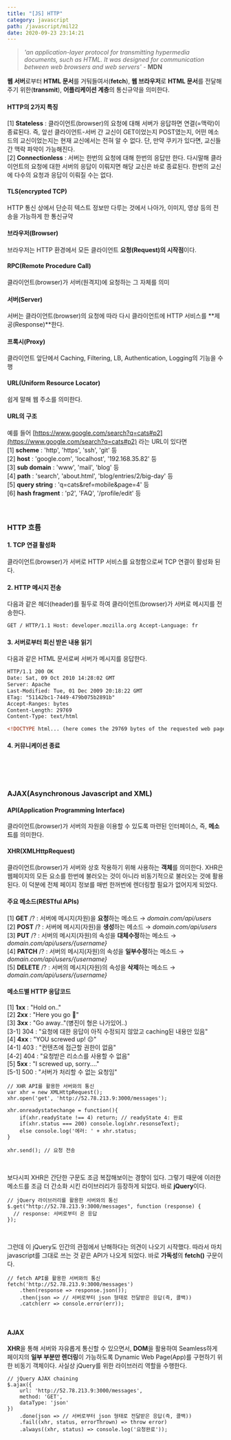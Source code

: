 ```yaml
---
title: "[JS] HTTP"
category: javascript
path: /javascript/mil22
date: 2020-09-23 23:14:21
---
```


> _'an application-layer protocol for transmitting hypermedia documents, such as HTML. It was designed for communication between web browsers and web servers'_ - **MDN**

**웹 서버**로부터 **HTML 문서**를 거둬들여서(**fetch**), **웹 브라우저**로 **HTML 문서**를 전달해주기 위한(**transmit**), **어플리케이션 계층**의 통신규약을 의미한다.

#### HTTP의 2가지 특징

[1] **Stateless** : 클라이언트(browser)의 요청에 대해 서버가 응답하면 연결(=맥락)이 종료된다. 즉, 앞선 클라이언트-서버 간 교신이 GET이었는지 POST였는지, 어떤 메소드의 교신이었는지는 현재 교신에서는 전혀 알 수 없다. 단, 만약 쿠키가 있다면, 교신들 간 맥락 파악이 가능해진다.  
[2] **Connectionless** : 서버는 한번의 요청에 대해 한번의 응답만 한다. 다시말해 클라이언트의 요청에 대한 서버의 응답이 이뤄지면 해당 교신은 바로 종료된다. 한번의 교신에 다수의 요청과 응답이 이뤄질 수는 없다.

#### TLS(encrypted TCP)

HTTP 통신 상에서 단순히 텍스트 정보만 다루는 것에서 나아가, 이미지, 영상 등의 전송을 가능하게 한 통신규약

#### 브라우저(Browser)

브라우저는 HTTP 환경에서 모든 클라이언트 **요청(Request)의 시작점**이다.

#### RPC(Remote Procedure Call)

클라이언트(browser)가 서버(원격지)에 요청하는 그 자체를 의미

#### 서버(Server)

서버는 클라이언트(browser)의 요청에 따라 다시 클라이언트에 HTTP 서비스를 **제공(Response)**한다.

#### 프록시(Proxy)

클라이언트 앞단에서 Caching, Filtering, LB, Authentication, Logging의 기능을 수행

#### URL(Uniform Resource Locator)

쉽게 말해 웹 주소를 의미한다.

#### URL의 구조

예를 들어 [https://www.google.com/search?q=cats#p2](https://www.google.com/search?q=cats#p2) 라는 URL이 있다면  
[1] **scheme** : 'http', 'https', 'ssh', 'git' 등  
[2] **host** : 'google.com', 'localhost', '192.168.35.82' 등  
[3] **sub domain** : 'www', 'mail', 'blog' 등  
[4] **path** : 'search', 'about.html', 'blog/entries/2/big-day' 등  
[5] **query string** : 'q=cats&ref=mobile&page=4' 등  
[6] **hash fragment** : 'p2', 'FAQ', '/profile/edit' 등
<br>
<br>
<br>

### HTTP 흐름

#### 1. TCP 연결 활성화

클라이언트(browser)가 서버로 HTTP 서비스를 요청함으로써 TCP 연결이 활성화 된다.

#### 2. HTTP 메시지 전송

다음과 같은 헤더(header)를 필두로 하여 클라이언트(browser)가 서버로 메시지를 전송한다.

```html
GET / HTTP/1.1 Host: developer.mozilla.org Accept-Language: fr
```

#### 3. 서버로부터 회신 받은 내용 읽기

다음과 같은 HTML 문서로써 서버가 메시지를 응답한다.

```html
HTTP/1.1 200 OK
Date: Sat, 09 Oct 2010 14:28:02 GMT
Server: Apache
Last-Modified: Tue, 01 Dec 2009 20:18:22 GMT
ETag: "51142bc1-7449-479b075b2891b"
Accept-Ranges: bytes
Content-Length: 29769
Content-Type: text/html

<!DOCTYPE html... (here comes the 29769 bytes of the requested web page)
```

#### 4. 커뮤니케이션 종료

<br>
<br>
<br>

### AJAX(Asynchronous Javascript and XML)

#### API(Application Programming Interface)

클라이언트(browser)가 서버의 자원을 이용할 수 있도록 마련된 인터페이스, 즉, **메소드**를 의미한다.

#### XHR(XMLHttpRequest)

클라이언트(browser)가 서버와 상호 작용하기 위해 사용하는 **객체**를 의미한다. XHR은 웹페이지의 모든 요소를 한번에 불러오는 것이 아니라 비동기적으로 불러오는 것에 활용된다. 이 덕분에 전체 페이지 정보를 매번 한꺼번에 렌더링할 필요가 없어지게 되었다.

#### 주요 메소드(RESTful APIs)

[1] **GET** /? : 서버에 메시지(자원)을 **요청**하는 메소드 → _domain.com/api/users_  
[2] **POST** /? : 서버에 메시지(자원)을 **생성**하는 메소드 → _domain.com/api/users_  
[3] **PUT** /? : 서버의 메시지(자원)의 속성을 **대체수정**하는 메소드 → _domain.com/api/users/{username}_  
[4] **PATCH** /? : 서버의 메시지(자원)의 속성을 **일부수정**하는 메소드 → _domain.com/api/users/{username}_  
[5] **DELETE** /? : 서버의 메시지(자원)의 속성을 **삭제**하는 메소드 → _domain.com/api/users/{username}_

#### 메소드별 HTTP 응답코드

[1] **1xx** : "Hold on.."  
[2] **2xx** : "Here you go 🙂"  
[3] **3xx** : "Go away.."(병진이 형은 나가있어..)  
[3-1] 304 : "요청에 대한 응답이 아직 수정되지 않았고 caching된 내용만 있음"  
[4] **4xx** : "YOU screwed up! ☹️"  
[4-1] 403 : "컨텐츠에 접근할 권한이 없음"  
[4-2] 404 : "요청받은 리소스를 사용할 수 없음"  
[5] **5xx** : "I screwed up, sorry...."  
[5-1] 500 : "서버가 처리할 수 없는 요청임"

```jsx{numberLines: true}
// XHR API를 활용한 서버와의 통신
var xhr = new XMLHttpRequest();
xhr.open('get', 'http://52.78.213.9:3000/messages');

xhr.onreadystatechange = function(){
	if(xhr.readyState !== 4) return; // readyState 4: 완료
	if(xhr.status === 200) console.log(xhr.resonseText);
	else console.log('에러: ' + xhr.status;
}

xhr.send(); // 요청 전송
```

<br>

보다시피 XHR은 간단한 구문도 조금 복잡해보이는 경향이 있다. 그렇기 때문에 이러한 메소드를 조금 더 간소화 시킨 라이브러리가 등장하게 되었다. 바로 **jQuery**이다.

```jsx{numberLines: true}
// jQuery 라이브러리를 활용한 서버와의 통신
$.get("http://52.78.213.9:3000/messages", function (response) {
  // response: 서버로부터 온 응답
});
```

<br>

그런데 이 jQuery도 인간의 관점에서 난해하다는 의견이 나오기 시작했다. 따라서 마치 javascript를 그대로 쓰는 것 같은 API가 나오게 되었다. 바로 **가독성**의 **fetch()** 구문이다.

```jsx{numberLines: true}
// fetch API를 활용한 서버와의 통신
fetch('http://52.78.213.9:3000/messages')
	.then(response => response.json());
	.then(json => // 서버로부터 json 형태로 전달받은 응답(즉, 콜백))
	.catch(err => console.error(err));
```

<br>

#### AJAX

**XHR**을 통해 서버와 자유롭게 통신할 수 있으면서, **DOM**을 활용하여 Seamless하게 페이지의 **일부 부분만 렌더링**이 가능하도록 Dynamic Web Page(App)를 구현하기 위한 비동기 객체이다. 사실상 jQuery를 위한 라이브러리 역할을 수행한다.

```jsx{numberLines: true}
// jQuery AJAX chaining
$.ajax({
	url: 'http://52.78.213.9:3000/messages',
	method: 'GET',
	dataType: 'json'
})
	.done(json => // 서버로부터 json 형태로 전달받은 응답(즉, 콜백))
	.fail((xhr, status, errorThrown) => throw error)
	.always((xhr, status) => console.log('요청완료'));

```
